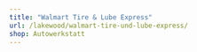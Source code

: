 ```yaml
---
title: "Walmart Tire & Lube Express"
url: /lakewood/walmart-tire-und-lube-express/
shop: Autowerkstatt
---
```

